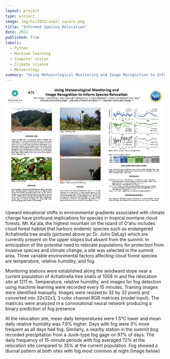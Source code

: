 ```yaml
---
layout: project
type: project
image: img/hcc2022/snail_square.png
title: "Informed Species Relocation"
date: 2022
published: True
labels:
  - Python
  - Machine learning
  - Computer vision
  - Climate science
  - Meteorology
summary: "Using Meteorological Monitoring and Image Recognition to Inform Species Relocation"
---
```


<img class="img-fluid" src="../img/hcc2022/HCC_poster.PNG">


Upward elevational shifts in environmental gradients associated with climate change have profound implications for species in tropical montane cloud forests. Mt. Kaʻala, the highest mountain on the island of Oʻahu includes cloud forest habitat that harbors endemic species such as endangered Achatinella tree snails (pictured above pc Dr. John DeLay) which are currently present on the upper slopes but absent from the summit. In anticipation of the potential need to relocate populations for protection from invasive species and climate change, a site was selected in the summit area. Three variable environmental factors affecting cloud forest species are temperature, relative humidity, and fog.

Monitoring stations were established along the windward slope near a current population of Achatinella tree snails at 1008 m and the relocation site at 1211 m. Temperature, relative humidity, and images for fog detection using machine learning were recorded every 15 minutes. Training images were identified manually. Images were resized to 32 by 32 pixels and converted into 32x32x3, 3 color channel RGB matrices (model input). The matrices were analyzed in a convolutional neural network producing a binary prediction of fog presence.


At the relocation site, mean daily temperatures were 1.5°C lower and mean daily relative humidity was 7.9% higher. Days with fog were 3% more frequent as all days had fog. Similarly, a nearby station in the summit bog recorded precipitation from a Juvik-type fog gage on 97% of days. The daily frequency of 15-minute periods with fog averaged 72% at the relocation site compared to 35% at the current population. Fog showed a diurnal pattern at both sites with fog most common at night (Image below)
